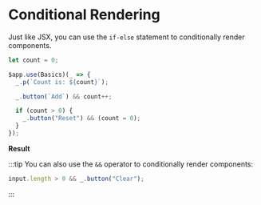 <script setup>
import ConditionalRenderingVue from "../../snippets/conditional-rendering.vue";
</script>

# Conditional Rendering

Just like JSX, you can use the `if-else` statement to conditionally render components.

```ts
let count = 0;

$app.use(Basics)(_ => {
  _.p(`Count is: ${count}`);

  _.button(`Add`) && count++;

  if (count > 0) {
    _.button("Reset") && (count = 0);
  }
});
```

**Result**

<ConditionalRenderingVue />

:::tip
You can also use the `&&` operator to conditionally render components:

```ts
input.length > 0 && _.button("Clear");
```

:::
